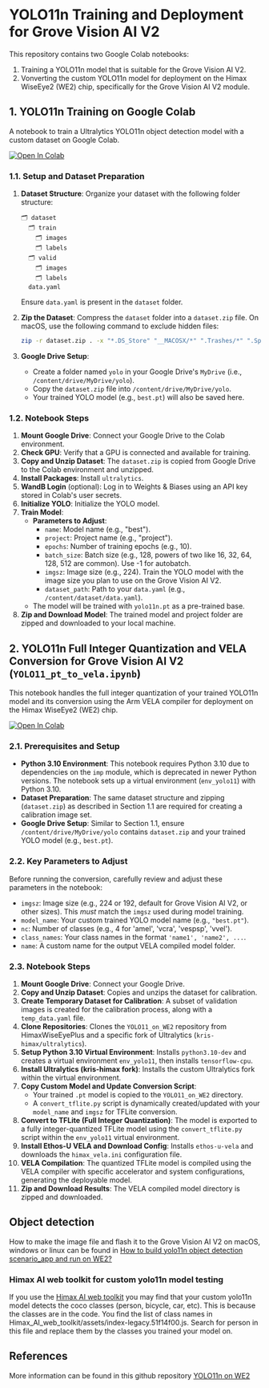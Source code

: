 # YOLO11n Training and Deployment for Grove Vision AI V2

This repository contains two Google Colab notebooks:
1. Training a YOLO11n model that is suitable for the Grove Vision AI V2.
2. Vonverting the custom YOLO11n model for deployment on the Himax WiseEye2 (WE2) chip, specifically for the Grove Vision AI V2 module.

## 1. YOLO11n Training on Google Colab

A notebook to train a Ultralytics YOLO11n object detection model with a custom dataset on Google Colab. 

[![Open In Colab](https://colab.research.google.com/assets/colab-badge.svg)](https://colab.research.google.com/drive/1OAsfMPoQl0vLXD8X9PxToWIX_ZnLuEID?usp=sharing)
### 1.1. Setup and Dataset Preparation

1.  **Dataset Structure**: Organize your dataset with the following folder structure:
    ```
    🗂️ dataset
      🗂️ train
        🗂️ images
        🗂️ labels
      🗂️ valid
        🗂️ images
        🗂️ labels
      data.yaml
    ```
    Ensure `data.yaml` is present in the `dataset` folder.

2.  **Zip the Dataset**: Compress the `dataset` folder into a `dataset.zip` file. On macOS, use the following command to exclude hidden files:
    ```bash
    zip -r dataset.zip . -x "*.DS_Store" "__MACOSX/*" ".Trashes/*" ".Spotlight-V100/*" ".TemporaryItems/*"
    ```

3.  **Google Drive Setup**:
    *   Create a folder named `yolo` in your Google Drive's `MyDrive` (i.e., `/content/drive/MyDrive/yolo`).
    *   Copy the `dataset.zip` file into `/content/drive/MyDrive/yolo`.
    *   Your trained YOLO model (e.g., `best.pt`) will also be saved here.

### 1.2. Notebook Steps

1.  **Mount Google Drive**: Connect your Google Drive to the Colab environment.
2.  **Check GPU**: Verify that a GPU is connected and available for training.
3.  **Copy and Unzip Dataset**: The `dataset.zip` is copied from Google Drive to the Colab environment and unzipped.
4.  **Install Packages**: Install `ultralytics`.
5.  **WandB Login** (optional): Log in to Weights & Biases using an API key stored in Colab's user secrets.
6.  **Initialize YOLO**: Initialize the YOLO model.
7.  **Train Model**:
    *   **Parameters to Adjust**:
        *   `name`: Model name (e.g., "best").
        *   `project`: Project name (e.g., "project").
        *   `epochs`: Number of training epochs (e.g., 10).
        *   `batch_size`: Batch size (e.g., 128, powers of two like 16, 32, 64, 128, 512 are common). Use -1 for autobatch.
        *   `imgsz`: Image size (e.g., 224). Train the YOLO model with the image size you plan to use on the Grove Vision AI V2.
        *   `dataset_path`: Path to your `data.yaml` (e.g., `/content/dataset/data.yaml`).
    *   The model will be trained with `yolo11n.pt` as a pre-trained base.
8.  **Zip and Download Model**: The trained model and project folder are zipped and downloaded to your local machine.

## 2. YOLO11n Full Integer Quantization and VELA Conversion for Grove Vision AI V2 (`YOLO11_pt_to_vela.ipynb`)

This notebook handles the full integer quantization of your trained YOLO11n model and its conversion using the Arm VELA compiler for deployment on the Himax WiseEye2 (WE2) chip.

[![Open In Colab](https://colab.research.google.com/assets/colab-badge.svg)](https://colab.research.google.com/drive/1LcyD4_aV6UfgQtMo7LzTW76xztIQWI1y?usp=sharing)

### 2.1. Prerequisites and Setup

*   **Python 3.10 Environment**: This notebook requires Python 3.10 due to dependencies on the `imp` module, which is deprecated in newer Python versions. The notebook sets up a virtual environment (`env_yolo11`) with Python 3.10.
*   **Dataset Preparation**: The same dataset structure and zipping (`dataset.zip`) as described in Section 1.1 are required for creating a calibration image set.
*   **Google Drive Setup**: Similar to Section 1.1, ensure `/content/drive/MyDrive/yolo` contains `dataset.zip` and your trained YOLO model (e.g., `best.pt`).

### 2.2. Key Parameters to Adjust

Before running the conversion, carefully review and adjust these parameters in the notebook:

*   `imgsz`: Image size (e.g., 224 or 192, default for Grove Vision AI V2, or other sizes). This *must* match the `imgsz` used during model training.
*   `model_name`: Your custom trained YOLO model name (e.g., `"best.pt"`).
*   `nc`: Number of classes (e.g., 4 for 'amel', 'vcra', 'vespsp', 'vvel').
*   `class_names`: Your class names in the format `'name1', 'name2', ...`.
*   `name`: A custom name for the output VELA compiled model folder.

### 2.3. Notebook Steps

1.  **Mount Google Drive**: Connect your Google Drive.
2.  **Copy and Unzip Dataset**: Copies and unzips the dataset for calibration.
3.  **Create Temporary Dataset for Calibration**: A subset of validation images is created for the calibration process, along with a `temp_data.yaml` file.
4.  **Clone Repositories**: Clones the `YOLO11_on_WE2` repository from HimaxWiseEyePlus and a specific fork of Ultralytics (`kris-himax/ultralytics`).
5.  **Setup Python 3.10 Virtual Environment**: Installs `python3.10-dev` and creates a virtual environment `env_yolo11`, then installs `tensorflow-cpu`.
6.  **Install Ultralytics (kris-himax fork)**: Installs the custom Ultralytics fork within the virtual environment.
7.  **Copy Custom Model and Update Conversion Script**:
    *   Your trained `.pt` model is copied to the `YOLO11_on_WE2` directory.
    *   A `convert_tflite.py` script is dynamically created/updated with your `model_name` and `imgsz` for TFLite conversion.
8.  **Convert to TFLite (Full Integer Quantization)**: The model is exported to a fully integer-quantized TFLite model using the `convert_tflite.py` script within the `env_yolo11` virtual environment.
9.  **Install Ethos-U VELA and Download Config**: Installs `ethos-u-vela` and downloads the `himax_vela.ini` configuration file.
10. **VELA Compilation**: The quantized TFLite model is compiled using the VELA compiler with specific accelerator and system configurations, generating the deployable model.
11. **Zip and Download Results**: The VELA compiled model directory is zipped and downloaded.

## Object detection

How to make the image file and flash it to the Grove Vision AI V2 on macOS, windows or linux can be found in [How to build yolo11n object detection scenario_app and run on WE2?](https://github.com/HimaxWiseEyePlus/Seeed_Grove_Vision_AI_Module_V2/tree/main/EPII_CM55M_APP_S/app/scenario_app/tflm_yolo11_od#how-to-build-yolo11n-object-detection-scenario_app-and-run-on-we2)

### Himax AI web toolkit for custom yolo11n model testing
If you use the [Himax AI web toolkit](https://github.com/HimaxWiseEyePlus/Seeed_Grove_Vision_AI_Module_V2/releases/download/v1.1/Himax_AI_web_toolkit.zip) you may find that your custom yolo11n model detects the coco classes (person, bicycle, car, etc). This is because the classes are in the code. You find the list of class names in Himax_AI_web_toolkit/assets/index-legacy.51f14f00.js. Search for person in this file and replace them by the classes you trained your model on.
 

## References
More information can be found in this github repository [YOLO11n on WE2](https://github.com/HimaxWiseEyePlus/YOLO11_on_WE2) 
